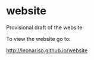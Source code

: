 website
=======

Provisional draft of the website

To view the website go to:

http://leonariso.github.io/website
